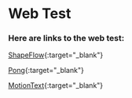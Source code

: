 # Web Test

### Here are links to the web test:


[ShapeFlow](https://raidermakerspace.github.io/webtest/shapeflow/index.html){:target="_blank"}

[Pong](https://raidermakerspace.github.io/webtest/pong/index.html){:target="_blank"}

[MotionText](https://raidermakerspace.github.io/webtest/motiontext/index.html){:target="_blank"}
